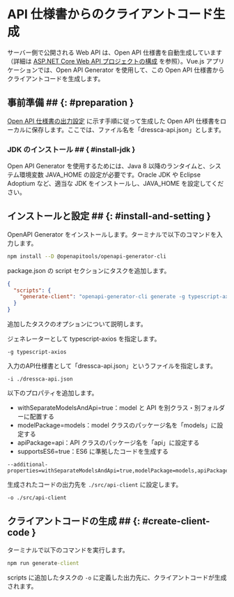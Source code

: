 # API 仕様書からのクライアントコード生成

サーバー側で公開される Web API は、Open API 仕様書を自動生成しています（詳細は [ASP.NET Core Web API プロジェクトの構成](../dotnet/configure-asp-net-core-web-api-project.md) を参照）。Vue.js アプリケーションでは、Open API Generator を使用して、この Open API 仕様書からクライアントコードを生成します。

## 事前準備 ## {: #preparation }

[Open API 仕様書の出力設定](../dotnet/configure-asp-net-core-web-api-project.md) に示す手順に従って生成した Open API 仕様書をローカルに保存します。ここでは、ファイル名を「dressca-api.json」とします。

### JDK のインストール ## { #install-jdk }

Open API Generator を使用するためには、Java 8 以降のランタイムと、システム環境変数 JAVA_HOME の設定が必要です。Oracle JDK や Eclipse Adoptium など、適当な JDK をインストールし、JAVA_HOME を設定してください。

## インストールと設定 ## {: #install-and-setting }

OpenAPI Generator をインストールします。ターミナルで以下のコマンドを入力します。

```bash
npm install --D @openapitools/openapi-generator-cli
```

package.json の script セクションにタスクを追加します。

```json
{
  "scripts": {
    "generate-client": "openapi-generator-cli generate -g typescript-axios -i ./dressca-api.json --additional-properties=withSeparateModelsAndApi=true,modelPackage=models,apiPackage=api,supportsES6=true -o ./src/api-client"
  }
}
```

追加したタスクのオプションについて説明します。

ジェネレーターとして typescript-axios を指定します。

``` terminal
-g typescript-axios
```

入力のAPI仕様書として「dressca-api.json」というファイルを指定します。

``` terminal
-i ./dressca-api.json 
```

以下のプロパティを追加します。

- withSeparateModelsAndApi=true：model と API を別クラス・別フォルダーに配置する
- modelPackage=models：model クラスのパッケージ名を「models」に設定する
- apiPackage=api：API クラスのパッケージ名を「api」に設定する
- supportsES6=true：ES6 に準拠したコードを生成する

``` terminal
--additional-properties=withSeparateModelsAndApi=true,modelPackage=models,apiPackage=api,supportsES6=true
```

生成されたコードの出力先を ```./src/api-client``` に設定します。

``` terminal
-o ./src/api-client
```

## クライアントコードの生成 ## {: #create-client-code }

ターミナルで以下のコマンドを実行します。

```cmd
npm run generate-client
```

scripts に追加したタスクの ``` -o ``` に定義した出力先に、クライアントコードが生成されます。
